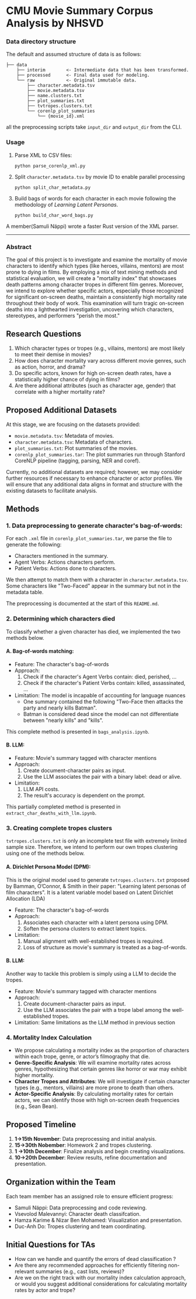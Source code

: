 # CMU Movie Summary Corpus Analysis by NHSVD

### Data directory structure

The default and assumed structure of data is as follows:
```
├── data
    ├── interim        <- Intermediate data that has been transformed.
    ├── processed      <- Final data used for modeling.
    └── raw            <- Original immutable data.
        ├── character.metadata.tsv
        ├── movie.metadata.tsv
        ├── name.clusters.txt
        ├── plot_summaries.txt
        ├── tvtropes.clusters.txt
        └── corenlp_plot_summaries
            └── {movie_id}.xml
```
all the preprocessing scripts take `input_dir` and `output_dir` from the CLI.

### Usage

1. Parse XML to CSV files:
   ```
   python parse_corenlp_xml.py
   ```
2. Split `character.metadata.tsv` by movie ID to enable parallel processing
    ```
    python split_char_metadata.py
    ```
3. Build bags of words for each character in each movie following the methodology of *Learning Latent Personas*.
   ```
   python build_char_word_bags.py
   ```
A member(Samuli Näppi) wrote a faster Rust version of the XML parser.

--------

### Abstract

The goal of this project is to investigate and examine the mortality of movie characters to identify which types (like heroes, villains, mentors) are most prone to dying in films. By employing a mix of text mining methods and statistical evaluation, we will create a "mortality index" that showcases death patterns among character tropes in different film genres. Moreover, we intend to explore whether specific actors, especially those recognized for significant on-screen deaths, maintain a consistently high mortality rate throughout their body of work. This examination will turn tragic on-screen deaths into a lighthearted investigation, uncovering which characters, stereotypes, and performers "perish the most."

## Research Questions

1. Which character types or tropes (e.g., villains, mentors) are most likely to meet their demise in movies?
2. How does character mortality vary across different movie genres, such as action, horror, and drama?
3. Do specific actors, known for high on-screen death rates, have a statistically higher chance of dying in films?
4. Are there additional attributes (such as character age, gender) that correlate with a higher mortality rate?
## Proposed Additional Datasets
At this stage, we are focusing on the datasets provided:
   - `movie.metadata.tsv`: Metadata of movies.
   - `character.metadata.tsv`: Metadata of characters.
   - `plot_summaries.txt`: Plot summaries of the movies.
   - `corenlp_plot_summaries.tar`: The plot summaries run through Stanford CoreNLP pipeline (tagging, parsing, NER and coref).

Currently, no additional datasets are required; however, we may consider further resources if necessary to enhance character or actor profiles. We will ensure that any additional data aligns in format and structure with the existing datasets to facilitate analysis.

## Methods
### 1. Data preprocessing to generate character's bag-of-words:
For each `.xml` file in `corenlp_plot_summaries.tar`, we parse the file to generate the following:

- Characters mentioned in the summary.
- Agent Verbs: Actions characters perform.
- Patient Verbs: Actions done to characters.

We then attempt to match them with a character in `character.metadata.tsv`. Some characters like "Two-Faced" appear in the summary but not in the metadata table.

The preprocessing is documented at the start of this `README.md`.

### 2. Determining which characters died
To classify whether a given character has died, we implemented the two methods below.

#### A. Bag-of-words matching:

- Feature: The character's bag-of-words
- Approach:
    1. Check if the character's Agent Verbs contain: died, perished, ...
    2. Check if the character's Patient Verbs contain: killed, assassinated, ...
- Limitation: The model is incapable of accounting for language nuances
    + One summary contained the following "Two-Face then attacks the party and nearly kills Batman".
    + Batman is considered dead since the model can not differentiate between "nearly kills" and "kills".

This complete method is presented in `bags_analysis.ipynb`.

#### B. LLM:

- Feature: Movie's summary tagged with character mentions
- Approach:
    1. Create document-character pairs as input.
    2. Use the LLM associates the pair with a binary label: dead or alive.
- Limitation:
    1. LLM API costs.
    2. The result's accuracy is dependent on the prompt.

This partially completed method is presented in `extract_char_deaths_with_llm.ipynb`.

### 3. Creating complete tropes clusters
`tvtropes.clusters.txt` is only an incomplete test file with extremely limited sample size. Therefore, we intend to perform our own tropes clustering using one of the methods below.

#### A. Dirichlet Persona Model (DPM):

This is the original model used to generate `tvtropes.clusters.txt` proposed by Bamman, O’Connor, & Smith in their paper: "Learning latent personas of film characters". It is a latent variable model based on Latent Dirichlet Allocation (LDA)

- Feature: The character's bag-of-words
- Approach: 
    1. Associates each character with a latent persona using DPM.
    2. Soften the persona clusters to extract latent topics.
- Limitation:
    1. Manual alignment with well-established tropes is required.
    2. Loss of structure as movie's summary is treated as a bag-of-words.
        
#### B. LLM:

Another way to tackle this problem is simply using a LLM to decide the tropes.

- Feature: Movie's summary tagged with character mentions
- Approach: 
    1. Create document-character pairs as input.
    2. Use the LLM associates the pair with a trope label among the well-established tropes.
- Limitation: Same limitations as the LLM method in previous section

### 4. Mortality Index Calculation
   - We propose calculating a mortality index as the proportion of characters within each trope, genre, or actor’s filmography that die.
   - **Genre-Specific Analysis**: We will examine mortality rates across genres, hypothesizing that certain genres like horror or war may exhibit higher mortality.
   - **Character Tropes and Attributes**: We will investigate if certain character types (e.g., mentors, villains) are more prone to death than others.
   - **Actor-Specific Analysis**: By calculating mortality rates for certain actors, we can identify those with high on-screen death frequencies (e.g., Sean Bean).

## Proposed Timeline

1. **1->15th November**: Data preprocessing and initial analysis.
2. **15->30th Nobember**: Homework 2 and tropes clustering.
3. **1 ->10th December**: Finalize analysis and begin creating visualizations.
4. **10->20th December**: Review results, refine documentation and presentation.

## Organization within the Team
Each team member has an assigned role to ensure efficient progress:
   - Samuli Näppi: Data preprocessing and code reviewing.
   - Vsevolod Malevannyi: Character death classifcation.
   - Hamza Karime & Nizar Ben Mohamed: Visualization and presentation.
   - Duc-Anh Do: Tropes clustering and team coordinating.

## Initial Questions for TAs
   - How can we handle and quantify the errors of dead classification ?
   - Are there any recommended approaches for efficiently filtering non-relevant summaries (e.g., cast lists, reviews)?
   - Are we on the right track with our mortality index calculation approach, or would you suggest additional considerations for calculating mortality rates by actor and trope?
